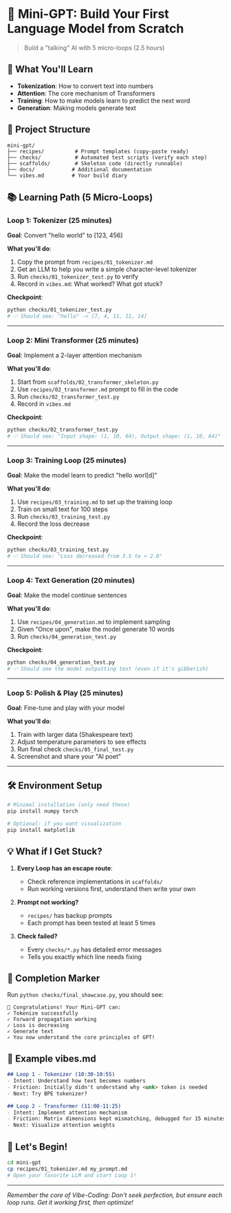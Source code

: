 # 🤖 Mini-GPT: Build Your First Language Model from Scratch

> Build a "talking" AI with 5 micro-loops (2.5 hours)

## 🎯 What You'll Learn
- **Tokenization**: How to convert text into numbers
- **Attention**: The core mechanism of Transformers
- **Training**: How to make models learn to predict the next word
- **Generation**: Making models generate text

## 🚀 Project Structure
```
mini-gpt/
├── recipes/          # Prompt templates (copy-paste ready)
├── checks/           # Automated test scripts (verify each step)
├── scaffolds/        # Skeleton code (directly runnable)
├── docs/            # Additional documentation
└── vibes.md         # Your build diary
```

## 📚 Learning Path (5 Micro-Loops)

### Loop 1: Tokenizer (25 minutes)
**Goal**: Convert "hello world" to [123, 456]

**What you'll do**:
1. Copy the prompt from `recipes/01_tokenizer.md`
2. Get an LLM to help you write a simple character-level tokenizer
3. Run `checks/01_tokenizer_test.py` to verify
4. Record in `vibes.md`: What worked? What got stuck?

**Checkpoint**: 
```bash
python checks/01_tokenizer_test.py
# ✅ Should see: "hello" -> [7, 4, 11, 11, 14]
```

---

### Loop 2: Mini Transformer (25 minutes)
**Goal**: Implement a 2-layer attention mechanism

**What you'll do**:
1. Start from `scaffolds/02_transformer_skeleton.py`
2. Use `recipes/02_transformer.md` prompt to fill in the code
3. Run `checks/02_transformer_test.py`
4. Record in `vibes.md`

**Checkpoint**:
```bash
python checks/02_transformer_test.py
# ✅ Should see: "Input shape: (1, 10, 64), Output shape: (1, 10, 64)"
```

---

### Loop 3: Training Loop (25 minutes)
**Goal**: Make the model learn to predict "hello worl[d]"

**What you'll do**:
1. Use `recipes/03_training.md` to set up the training loop
2. Train on small text for 100 steps
3. Run `checks/03_training_test.py`
4. Record the loss decrease

**Checkpoint**:
```bash
python checks/03_training_test.py
# ✅ Should see: "Loss decreased from 3.5 to < 2.0"
```

---

### Loop 4: Text Generation (20 minutes)
**Goal**: Make the model continue sentences

**What you'll do**:
1. Use `recipes/04_generation.md` to implement sampling
2. Given "Once upon", make the model generate 10 words
3. Run `checks/04_generation_test.py`

**Checkpoint**:
```bash
python checks/04_generation_test.py
# ✅ Should see the model outputting text (even if it's gibberish)
```

---

### Loop 5: Polish & Play (25 minutes)
**Goal**: Fine-tune and play with your model

**What you'll do**:
1. Train with larger data (Shakespeare text)
2. Adjust temperature parameters to see effects
3. Run final check `checks/05_final_test.py`
4. Screenshot and share your "AI poet"

---

## 🛠️ Environment Setup

```bash
# Minimal installation (only need these)
pip install numpy torch

# Optional: if you want visualization
pip install matplotlib
```

## 💡 What if I Get Stuck?

1. **Every Loop has an escape route**:
   - Check reference implementations in `scaffolds/`
   - Run working versions first, understand then write your own

2. **Prompt not working?**
   - `recipes/` has backup prompts
   - Each prompt has been tested at least 5 times

3. **Check failed?**
   - Every `checks/*.py` has detailed error messages
   - Tells you exactly which line needs fixing

## 🎉 Completion Marker

Run `python checks/final_showcase.py`, you should see:
```
🎊 Congratulations! Your Mini-GPT can:
✓ Tokenize successfully
✓ Forward propagation working
✓ Loss is decreasing
✓ Generate text
✓ You now understand the core principles of GPT!
```

## 📝 Example vibes.md

```markdown
## Loop 1 - Tokenizer (10:30-10:55)
- Intent: Understand how text becomes numbers
- Friction: Initially didn't understand why <unk> token is needed
- Next: Try BPE tokenizer?

## Loop 2 - Transformer (11:00-11:25)  
- Intent: Implement attention mechanism
- Friction: Matrix dimensions kept mismatching, debugged for 15 minutes
- Next: Visualize attention weights
```

## 🚦 Let's Begin!

```bash
cd mini-gpt
cp recipes/01_tokenizer.md my_prompt.md
# Open your favorite LLM and start Loop 1!
```

---

*Remember the core of Vibe-Coding: Don't seek perfection, but ensure each loop runs. Get it working first, then optimize!*